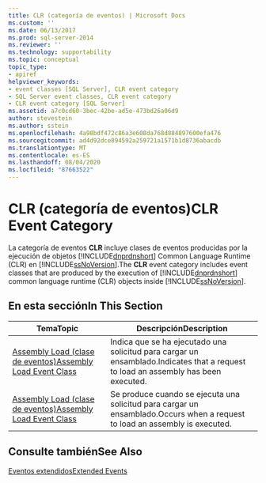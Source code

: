 ```yaml
---
title: CLR (categoría de eventos) | Microsoft Docs
ms.custom: ''
ms.date: 06/13/2017
ms.prod: sql-server-2014
ms.reviewer: ''
ms.technology: supportability
ms.topic: conceptual
topic_type:
- apiref
helpviewer_keywords:
- event classes [SQL Server], CLR event category
- SQL Server event classes, CLR event category
- CLR event category [SQL Server]
ms.assetid: a7c0cd60-3bec-42be-ad5e-473bd26a06d9
author: stevestein
ms.author: sstein
ms.openlocfilehash: 4a98bdf472c86a3e608da768d884897600efa476
ms.sourcegitcommit: ad4d92dce894592a259721a1571b1d8736abacdb
ms.translationtype: MT
ms.contentlocale: es-ES
ms.lasthandoff: 08/04/2020
ms.locfileid: "87663522"
---
```

# <a name="clr-event-category"></a><span data-ttu-id="13402-102">CLR (categoría de eventos)</span><span class="sxs-lookup"><span data-stu-id="13402-102">CLR Event Category</span></span>
  <span data-ttu-id="13402-103">La categoría de eventos **CLR** incluye clases de eventos producidas por la ejecución de objetos [!INCLUDE[dnprdnshort](../../includes/dnprdnshort-md.md)] Common Language Runtime (CLR) en [!INCLUDE[ssNoVersion](../../includes/ssnoversion-md.md)].</span><span class="sxs-lookup"><span data-stu-id="13402-103">The **CLR** event category includes event classes that are produced by the execution of [!INCLUDE[dnprdnshort](../../includes/dnprdnshort-md.md)] common language runtime (CLR) objects inside [!INCLUDE[ssNoVersion](../../includes/ssnoversion-md.md)].</span></span>  
  
## <a name="in-this-section"></a><span data-ttu-id="13402-104">En esta sección</span><span class="sxs-lookup"><span data-stu-id="13402-104">In This Section</span></span>  
  
|<span data-ttu-id="13402-105">Tema</span><span class="sxs-lookup"><span data-stu-id="13402-105">Topic</span></span>|<span data-ttu-id="13402-106">Descripción</span><span class="sxs-lookup"><span data-stu-id="13402-106">Description</span></span>|  
|-----------|-----------------|  
|[<span data-ttu-id="13402-107">Assembly Load (clase de eventos)</span><span class="sxs-lookup"><span data-stu-id="13402-107">Assembly Load Event Class</span></span>](../../database-engine/assembly-load-event-class.md)|<span data-ttu-id="13402-108">Indica que se ha ejecutado una solicitud para cargar un ensamblado.</span><span class="sxs-lookup"><span data-stu-id="13402-108">Indicates that a request to load an assembly has been executed.</span></span>|  
|[<span data-ttu-id="13402-109">Assembly Load (clase de eventos)</span><span class="sxs-lookup"><span data-stu-id="13402-109">Assembly Load Event Class</span></span>](../../database-engine/assembly-load-event-class.md)|<span data-ttu-id="13402-110">Se produce cuando se ejecuta una solicitud para cargar un ensamblado.</span><span class="sxs-lookup"><span data-stu-id="13402-110">Occurs when a request to load an assembly is executed.</span></span>|  
  
## <a name="see-also"></a><span data-ttu-id="13402-111">Consulte también</span><span class="sxs-lookup"><span data-stu-id="13402-111">See Also</span></span>  
 [<span data-ttu-id="13402-112">Eventos extendidos</span><span class="sxs-lookup"><span data-stu-id="13402-112">Extended Events</span></span>](../extended-events/extended-events.md)  
  
  
